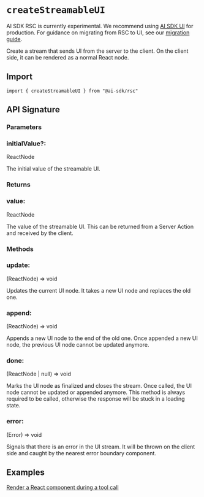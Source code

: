# `createStreamableUI`

AI SDK RSC is currently experimental. We recommend using [AI SDK
UI](../../ai-sdk-ui/overview.md) for production. For guidance on migrating from
RSC to UI, see our [migration guide](../../ai-sdk-rsc/migrating-to-ui.md).

Create a stream that sends UI from the server to the client. On the client side, it can be rendered as a normal React node.

## Import

```
import { createStreamableUI } from "@ai-sdk/rsc"
```

## API Signature

### Parameters

### initialValue?:

ReactNode

The initial value of the streamable UI.

### Returns

### value:

ReactNode

The value of the streamable UI. This can be returned from a Server Action and received by the client.

### Methods

### update:

(ReactNode) => void

Updates the current UI node. It takes a new UI node and replaces the old one.

### append:

(ReactNode) => void

Appends a new UI node to the end of the old one. Once appended a new UI node, the previous UI node cannot be updated anymore.

### done:

(ReactNode | null) => void

Marks the UI node as finalized and closes the stream. Once called, the UI node cannot be updated or appended anymore. This method is always required to be called, otherwise the response will be stuck in a loading state.

### error:

(Error) => void

Signals that there is an error in the UI stream. It will be thrown on the client side and caught by the nearest error boundary component.

## Examples

[Render a React component during a tool call](/examples/next-app/tools/render-interface-during-tool-call)
